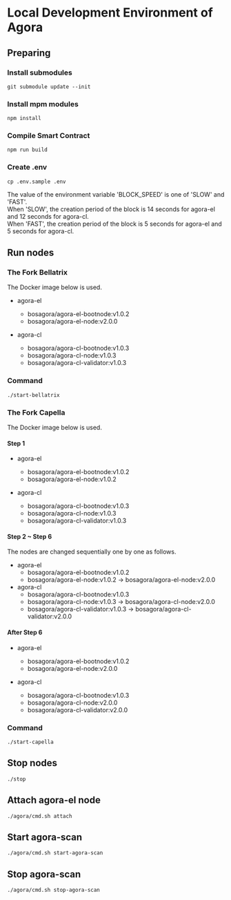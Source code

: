 # Local Development Environment of Agora

## Preparing

### Install submodules

```shell
git submodule update --init
```

### Install mpm modules

```shell
npm install
```

### Compile Smart Contract

```shell
npm run build
```

### Create .env

```shell
cp .env.sample .env
```

The value of the environment variable 'BLOCK_SPEED' is one of 'SLOW' and 'FAST'.  
When 'SLOW', the creation period of the block is 14 seconds for agora-el and 12 seconds for agora-cl.  
When 'FAST', the creation period of the block is 5 seconds for agora-el and 5 seconds for agora-cl.  

## Run nodes

### The Fork Bellatrix

The Docker image below is used.
- agora-el  
  - bosagora/agora-el-bootnode:v1.0.2
  - bosagora/agora-el-node:v2.0.0

- agora-cl
  - bosagora/agora-cl-bootnode:v1.0.3
  - bosagora/agora-cl-node:v1.0.3
  - bosagora/agora-cl-validator:v1.0.3

### Command

```shell
./start-bellatrix
```

### The Fork Capella

The Docker image below is used.

#### Step 1
- agora-el
    - bosagora/agora-el-bootnode:v1.0.2
    - bosagora/agora-el-node:v1.0.2

- agora-cl
    - bosagora/agora-cl-bootnode:v1.0.3
    - bosagora/agora-cl-node:v1.0.3
    - bosagora/agora-cl-validator:v1.0.3

#### Step 2 ~ Step 6
The nodes are changed sequentially one by one as follows.
- agora-el
    - bosagora/agora-el-bootnode:v1.0.2
    - bosagora/agora-el-node:v1.0.2 -> bosagora/agora-el-node:v2.0.0
- agora-cl
    - bosagora/agora-cl-bootnode:v1.0.3
    - bosagora/agora-cl-node:v1.0.3 -> bosagora/agora-cl-node:v2.0.0
    - bosagora/agora-cl-validator:v1.0.3 -> bosagora/agora-cl-validator:v2.0.0

#### After Step 6
- agora-el
    - bosagora/agora-el-bootnode:v1.0.2
    - bosagora/agora-el-node:v2.0.0

- agora-cl
    - bosagora/agora-cl-bootnode:v1.0.3
    - bosagora/agora-cl-node:v2.0.0
    - bosagora/agora-cl-validator:v2.0.0

### Command

```shell
./start-capella
```

## Stop nodes

```shell
./stop
```

## Attach agora-el node

```shell
./agora/cmd.sh attach
```

## Start agora-scan

```shell
./agora/cmd.sh start-agora-scan
```

## Stop agora-scan

```shell
./agora/cmd.sh stop-agora-scan
```
